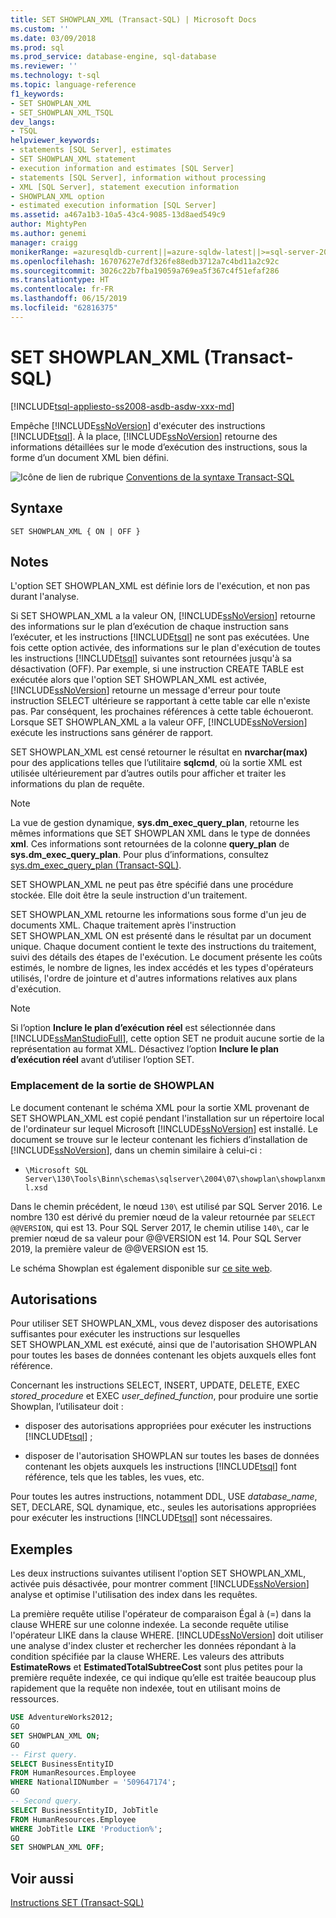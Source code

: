 ```yaml
---
title: SET SHOWPLAN_XML (Transact-SQL) | Microsoft Docs
ms.custom: ''
ms.date: 03/09/2018
ms.prod: sql
ms.prod_service: database-engine, sql-database
ms.reviewer: ''
ms.technology: t-sql
ms.topic: language-reference
f1_keywords:
- SET SHOWPLAN_XML
- SET_SHOWPLAN_XML_TSQL
dev_langs:
- TSQL
helpviewer_keywords:
- statements [SQL Server], estimates
- SET SHOWPLAN_XML statement
- execution information and estimates [SQL Server]
- statements [SQL Server], information without processing
- XML [SQL Server], statement execution information
- SHOWPLAN_XML option
- estimated execution information [SQL Server]
ms.assetid: a467a1b3-10a5-43c4-9085-13d8aed549c9
author: MightyPen
ms.author: genemi
manager: craigg
monikerRange: =azuresqldb-current||=azure-sqldw-latest||>=sql-server-2016||=sqlallproducts-allversions||>=sql-server-linux-2017||=azuresqldb-mi-current
ms.openlocfilehash: 16707627e7df326fe88edb3712a7c4bd11a2c92c
ms.sourcegitcommit: 3026c22b7fba19059a769ea5f367c4f51efaf286
ms.translationtype: HT
ms.contentlocale: fr-FR
ms.lasthandoff: 06/15/2019
ms.locfileid: "62816375"
---
```

# <a name="set-showplanxml-transact-sql"></a>SET SHOWPLAN_XML (Transact-SQL)

[!INCLUDE[tsql-appliesto-ss2008-asdb-asdw-xxx-md](../../includes/tsql-appliesto-ss2008-asdb-asdw-xxx-md.md)]

Empêche [!INCLUDE[ssNoVersion](../../includes/ssnoversion-md.md)] d'exécuter des instructions [!INCLUDE[tsql](../../includes/tsql-md.md)]. À la place, [!INCLUDE[ssNoVersion](../../includes/ssnoversion-md.md)] retourne des informations détaillées sur le mode d’exécution des instructions, sous la forme d’un document XML bien défini.

![Icône de lien de rubrique](../../database-engine/configure-windows/media/topic-link.gif "Icône lien de rubrique") [Conventions de la syntaxe Transact-SQL](../../t-sql/language-elements/transact-sql-syntax-conventions-transact-sql.md)

## <a name="syntax"></a>Syntaxe

```
SET SHOWPLAN_XML { ON | OFF }
```

## <a name="remarks"></a>Notes

L'option SET SHOWPLAN_XML est définie lors de l'exécution, et non pas durant l'analyse.

Si SET SHOWPLAN_XML a la valeur ON, [!INCLUDE[ssNoVersion](../../includes/ssnoversion-md.md)] retourne des informations sur le plan d’exécution de chaque instruction sans l’exécuter, et les instructions [!INCLUDE[tsql](../../includes/tsql-md.md)] ne sont pas exécutées. Une fois cette option activée, des informations sur le plan d'exécution de toutes les instructions [!INCLUDE[tsql](../../includes/tsql-md.md)] suivantes sont retournées jusqu'à sa désactivation (OFF). Par exemple, si une instruction CREATE TABLE est exécutée alors que l'option SET SHOWPLAN_XML est activée, [!INCLUDE[ssNoVersion](../../includes/ssnoversion-md.md)] retourne un message d'erreur pour toute instruction SELECT ultérieure se rapportant à cette table car elle n'existe pas. Par conséquent, les prochaines références à cette table échoueront. Lorsque SET SHOWPLAN_XML a la valeur OFF, [!INCLUDE[ssNoVersion](../../includes/ssnoversion-md.md)] exécute les instructions sans générer de rapport.

SET SHOWPLAN_XML est censé retourner le résultat en **nvarchar(max)** pour des applications telles que l’utilitaire **sqlcmd**, où la sortie XML est utilisée ultérieurement par d’autres outils pour afficher et traiter les informations du plan de requête.

> [!NOTE]
> La vue de gestion dynamique, **sys.dm_exec_query_plan**, retourne les mêmes informations que SET SHOWPLAN XML dans le type de données **xml**. Ces informations sont retournées de la colonne **query_plan** de **sys.dm_exec_query_plan**. Pour plus d’informations, consultez [sys.dm_exec_query_plan &#40;Transact-SQL&#41;](../../relational-databases/system-dynamic-management-views/sys-dm-exec-query-plan-transact-sql.md).

SET SHOWPLAN_XML ne peut pas être spécifié dans une procédure stockée. Elle doit être la seule instruction d'un traitement.

SET SHOWPLAN_XML retourne les informations sous forme d'un jeu de documents XML. Chaque traitement après l'instruction SET SHOWPLAN_XML ON est présenté dans le résultat par un document unique. Chaque document contient le texte des instructions du traitement, suivi des détails des étapes de l'exécution. Le document présente les coûts estimés, le nombre de lignes, les index accédés et les types d'opérateurs utilisés, l'ordre de jointure et d'autres informations relatives aux plans d'exécution.

> [!NOTE]
> Si l’option **Inclure le plan d’exécution réel** est sélectionnée dans [!INCLUDE[ssManStudioFull](../../includes/ssmanstudiofull-md.md)], cette option SET ne produit aucune sortie de la représentation au format XML. Désactivez l’option **Inclure le plan d’exécution réel** avant d’utiliser l’option SET.

### <a name="location-of-showplan-output"></a>Emplacement de la sortie de SHOWPLAN

Le document contenant le schéma XML pour la sortie XML provenant de SET SHOWPLAN_XML est copié pendant l'installation sur un répertoire local de l'ordinateur sur lequel Microsoft [!INCLUDE[ssNoVersion](../../includes/ssnoversion-md.md)] est installé. Le document se trouve sur le lecteur contenant les fichiers d’installation de [!INCLUDE[ssNoVersion](../../includes/ssnoversion-md.md)], dans un chemin similaire à celui-ci :

- `\Microsoft SQL Server\130\Tools\Binn\schemas\sqlserver\2004\07\showplan\showplanxml.xsd`

Dans le chemin précédent, le nœud `130\` est utilisé par SQL Server 2016. Le nombre 130 est dérivé du premier nœud de la valeur retournée par `SELECT @@VERSION`, qui est 13. Pour SQL Server 2017, le chemin utilise `140\`, car le premier nœud de sa valeur pour @@VERSION est 14. Pour SQL Server 2019, la première valeur de @@VERSION est 15.

Le schéma Showplan est également disponible sur [ce site web](https://go.microsoft.com/fwlink/?linkid=43100&clcid=0x409).

## <a name="permissions"></a>Autorisations

Pour utiliser SET SHOWPLAN_XML, vous devez disposer des autorisations suffisantes pour exécuter les instructions sur lesquelles SET SHOWPLAN_XML est exécuté, ainsi que de l'autorisation SHOWPLAN pour toutes les bases de données contenant les objets auxquels elles font référence.

Concernant les instructions SELECT, INSERT, UPDATE, DELETE, EXEC *stored_procedure* et EXEC *user_defined_function*, pour produire une sortie Showplan, l’utilisateur doit :

- disposer des autorisations appropriées pour exécuter les instructions [!INCLUDE[tsql](../../includes/tsql-md.md)] ;

- disposer de l'autorisation SHOWPLAN sur toutes les bases de données contenant les objets auxquels les instructions [!INCLUDE[tsql](../../includes/tsql-md.md)] font référence, tels que les tables, les vues, etc.

Pour toutes les autres instructions, notamment DDL, USE *database_name*, SET, DECLARE, SQL dynamique, etc., seules les autorisations appropriées pour exécuter les instructions [!INCLUDE[tsql](../../includes/tsql-md.md)] sont nécessaires.

## <a name="examples"></a>Exemples

Les deux instructions suivantes utilisent l'option SET SHOWPLAN_XML, activée puis désactivée, pour montrer comment [!INCLUDE[ssNoVersion](../../includes/ssnoversion-md.md)] analyse et optimise l'utilisation des index dans les requêtes.

La première requête utilise l'opérateur de comparaison Égal à (=) dans la clause WHERE sur une colonne indexée. La seconde requête utilise l'opérateur LIKE dans la clause WHERE. [!INCLUDE[ssNoVersion](../../includes/ssnoversion-md.md)] doit utiliser une analyse d'index cluster et rechercher les données répondant à la condition spécifiée par la clause WHERE. Les valeurs des attributs **EstimateRows** et **EstimatedTotalSubtreeCost** sont plus petites pour la première requête indexée, ce qui indique qu’elle est traitée beaucoup plus rapidement que la requête non indexée, tout en utilisant moins de ressources.

```sql
USE AdventureWorks2012;
GO
SET SHOWPLAN_XML ON;
GO
-- First query.
SELECT BusinessEntityID
FROM HumanResources.Employee
WHERE NationalIDNumber = '509647174';
GO
-- Second query.
SELECT BusinessEntityID, JobTitle
FROM HumanResources.Employee
WHERE JobTitle LIKE 'Production%';
GO
SET SHOWPLAN_XML OFF;
```

## <a name="see-also"></a>Voir aussi

[Instructions SET &#40;Transact-SQL&#41;](../../t-sql/statements/set-statements-transact-sql.md)
